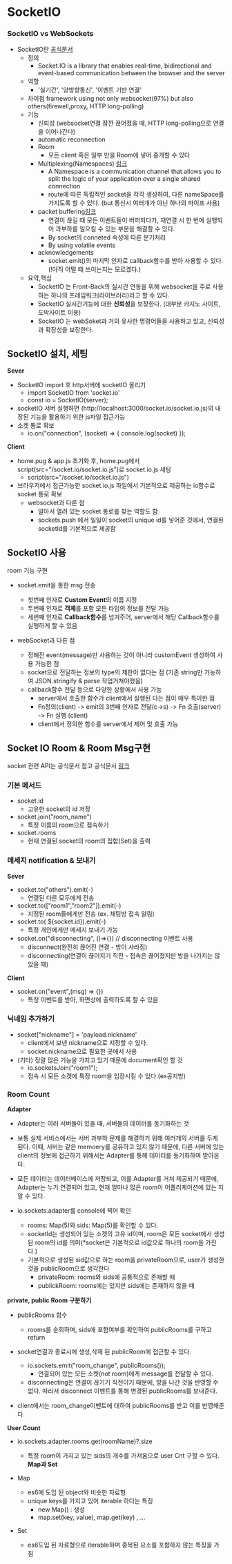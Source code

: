 # SocketIO

### SocketIO vs WebSockets

- SocketIO란 [공식문서](https://socket.io/docs/v4/)
  - 정의
    - Socket.IO is a library that enables real-time, bidirectional and event-based communication between the browser and the server
  - 역할
    - '실기간', '양방향통신', '이벤트 기반 연결'
  - 차이점
    framework using not only websocket(97%) but also others(firewell,proxy, HTTP long-polling)
  - 기능
    - 신뢰성 (websocket연결 잠깐 끊어졌을 때, HTTP long-polling으로 연결을 이어나간다)
    - automatic reconnection
    - Room
      - 모든 client 혹은 일부 만을 Room에 넣어 중개할 수 있다
    - Multiplexing(Namespaces) [링크](https://socket.io/docs/v4/namespaces/)
      - A Namespace is a communication channel that allows you to split the logic of your application over a single shared connection
      - route에 따른 독립적인 socket을 각각 생성하여, 다른 nameSpace를 가지도록 할 수 있다. (but 통신시 여러개가 아닌 하나의 파이프 사용)
    - packet buffering[링크](https://socket.io/docs/v4/client-offline-behavior/#buffered-events)
      - 연결이 끊길 때 모든 이벤트들이 버퍼되다가, 재연결 시 한 번에 실행되어 과부하를 일으킬 수 있는 부분을 해결할 수 있다.
      - By socket의 conneted 속성에 따른 분기처리
      - By using volatile events
    - acknowledgements
      - socket.emit()의 마지막 인자로 callback함수를 받아 사용할 수 있다.(!아직 어떨 떄 쓰이는지는 모르곘다.)
  - 요약,핵심
    - SocketIO 는 Front-Back의 실시간 연동을 위해 websocket을 주로 사용하는 하나의 프레임워크(라이브러리)라고 할 수 있다.
    - SocketIO 실시간기능에 대한 **신뢰성**을 보장한다. (대부분 카지노 사이트,도박사이트 이용)
    - SocketIO 는 webSoket과 거의 유사한 명령어들을 사용하고 있고, 신뢰성과 확장성을 보장한다.

## SocketIO 설치, 세팅

**Sever**

- SocketIO import 후 http서버에 socketIO 올리기
  - import SocketIO from 'socket.io'
  - const io = SocketIO(server);
- socketIO 서버 실행하면 (http://localhost:3000/socket.io/socket.io.js)의 내장된 기능을 활용하기 위한 js파일 접근가능
- 소켓 통로 확보
  - io.on("connection", (socket) => { console.log(socket) });

**Client**

- home.pug & app.js 초기화 후, home.pug에서 script(src="/socket.io/socket.io.js")로 socket.io.js 세팅
  - script(src="/socket.io/socket.io.js")
- 브라우저에서 접근가능한 socket.io.js 파일에서 기본적으로 제공하는 io함수로 socket 통로 확보
  - websocket과 다른 점
    - 알아서 열려 있는 socket 통로를 찾는 역할도 함
    - sockets.push 에서 일일이 socket의 unique id를 넣어준 것에서, 연결된 socketId를 기본적으로 제공함

## SocketIO 사용

room 기능 구현

- socket.emit을 통한 msg 전송

  - 첫번째 인자로 **Custom Event**의 이름 지정
  - 두번째 인자로 **객체**를 포함 모든 타입의 정보를 전달 가능
  - 세번째 인자로 **Callback함수**를 넘겨주어, server에서 해당 Callback함수를 실행하게 할 수 있음

- webSocket과 다른 점
  - 정해진 event(message)만 사용하는 것이 아니라 customEvent 생성하여 사용 가능한 점
  - socket으로 전달하는 정보의 type의 제한이 없다는 점 (기존 string만 가능하여 JSON.stringify & parse 작업거쳐야했음)
  - callback함수 전달 등으로 다양한 상황에서 사용 가능
    - server에서 호출한 함수가 client에서 실행된 다는 점이 매우 특이한 점
    - Fn정의(client) -> emit의 3번째 인자로 전달(c->s) -> Fn 호출(server) -> Fn 실행 (client)
    - client에서 정의한 함수를 server에서 제어 및 호출 가능

## Socket IO Room & Room Msg구현

socket 관련 API는 공식문서 참고
공식문서 [링크](https://socket.io/docs/v4/server-api/#socketrooms)

### 기본 메서드

- socket.id
  - 고유한 socket의 id 저장
- socket.join("room_name")
  - 특정 이름의 room으로 접속하기
- socket.rooms
  - 현재 연결된 socket의 room의 집합(Set)을 출력

### 메세지 notification & 보내기

**Sever**

- socket.to("others").emit(-)
  - 연결된 다른 모두에게 전송
- socket.to(["room1","room2"]).emit(-)
  - 지정된 room들에게만 전송 (ex. 채팅방 접속 알림)
- socket.to( ${socket.id}).emit(-)
  - 특정 개인에게만 메세지 보내기 가능
- socket.on("disconnecting", ()=>{}) // disconnecting 이벤트 사용
  - disconnect(완전히 끊어진 연결 - 방이 사라짐)
  - disconnecting(연결이 끊어지기 직전 - 접속은 끊어졌지만 방을 나가지는 않았을 때)

**Client**

- socket.on("event",(msg) => {})
  - 특정 이벤트를 받아, 화면상에 출력하도록 할 수 있음

### 닉네임 추가하기

- socket["nickname"] = 'payload.nickname'
  - client에서 보낸 nickname으로 지정할 수 있다.
  - socket.nickname으로 필요한 곳에서 사용
- (기타) 정말 많은 기능을 가지고 있기 때문에 document확인 할 것
  - io.socketsJoin("room1");
  - 접속 시 모든 소켓에 특정 room을 입장시킬 수 있다.(ex공지방)

### Room Count

**Adapter**

- Adapter는 여러 서버들이 있을 때, 서버들의 데이터를 동기화하는 것
- 보통 실제 서비스에서는 서버 과부하 문제를 해결하기 위해 여러개의 서버를 두게 된다.
  이때, 서버는 같은 memoery를 공유하고 있지 않기 때문에, 다른 서버에 있는 client의 정보에 접근하기 위해서는 Adapter를 통해 데이터를 동기화하여 받아온다.
- 모든 데이터는 데이터베이스에 저장되고, 이를 Adapter를 거쳐 제공되기 때문에, Adapter는 누가 연결되어 있고, 현재 얼마나 많은 room이 어플리케이션에 있는 지 알 수 있다.

- io.sockets.adapter를 console에 찍어 확인

  - rooms: Map(5)와 sids: Map(5)를 확인할 수 있다.
  - socketId는 생성되어 있는 소켓의 고유 id이며, room은 모든 socket에서 생성돤 room의 id를 의미(\*socket은 기본적으로 id값으로 하나의 room을 가진다.)
  - 기본적으로 생성된 sid값으로 하는 room을 privateRoom으로, user가 생성한 것을 publicRoom으로 생각한다
    - privateRoom: rooms와 sids에 공통적으로 존재할 때
    - publickRoom: rooms에는 있지만 sids에는 존재하지 않을 때

**private, public Room 구분하기**

- publicRooms 함수

  - rooms를 순회하며, sids에 포함여부를 확인하여 publicRooms를 구하고 return

- socket연결과 종료시에 생성,삭제 된 publicRoom에 접근할 수 있다.

  - io.sockets.emit("room_change", publicRooms());
    - 연결되어 있는 모든 소켓(not room)에게 message를 전달할 수 있다.
  - disconnecting은 연결이 끊기기 직전이기 때문에, 방을 나간 것을 반영할 수 없다. 따라서 disconnect 이벤트를 통해 변경된 publicRooms를 보내준다.

- client에서는 room_change이벤트에 대하여 publicRooms를 받고 이를 반영해준다.

**User Count**

- io.sockets.adapter.rooms.get(roomName)?.size

  - 특정 room이 가지고 있는 sids의 개수를 가져옴으로 user Cnt 구할 수 있다.
    **Map과 Set**

- Map

  - es6에 도입 된 object와 비슷한 자료형
  - unique keys를 가지고 있어 iterable 하다는 특징
    - new Map() : 생성
    - map.set(key, value), map.get(key) , ...

- Set
  - es6도입 된 자료형으로 iterable하며 중복된 요소를 포함하지 않는 특징을 가짐
